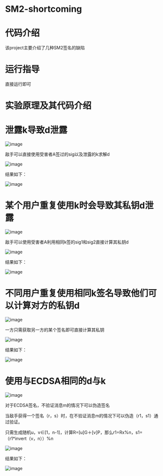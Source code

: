 # SM2-shortcoming

# 代码介绍
该project主要介绍了几种SM2签名的缺陷
# 运行指导
直接运行即可
# 实验原理及其代码介绍
# 泄露k导致d泄露


![image](https://user-images.githubusercontent.com/75195549/181471493-4a5a3cc8-843f-42a1-9c9e-07f4fbec9930.png)


敌手可以直接使用受害者A签过的sig以及泄露的k求解d


![image](https://user-images.githubusercontent.com/75195549/181473187-25ae8405-e883-4213-b880-5147b1e9d3f7.png)


结果如下：

![image](https://user-images.githubusercontent.com/75195549/181472229-040f02fe-c8f8-4f6f-b3bb-89dda5637686.png)


# 某个用户重复使用k时会导致其私钥d泄露



![image](https://user-images.githubusercontent.com/75195549/181472308-6f3353bd-713f-4cc8-afe0-a9e3a08809bd.png)



敌手可以使用受害者A利用相同k签的sig1和sig2直接计算其私钥d

![image](https://user-images.githubusercontent.com/75195549/181473252-b3f771d2-6e5e-4cf6-804c-dcc08492330f.png)



结果如下：

![image](https://user-images.githubusercontent.com/75195549/181472449-0f8b0145-4b2d-46d2-ade1-e810bed03602.png)




# 不同用户重复使用相同k签名导致他们可以计算对方的私钥d



![image](https://user-images.githubusercontent.com/75195549/181472536-500a74bf-2323-4a3a-8cc7-a87328588f9c.png)



一方只需获取另一方的某个签名即可直接计算其私钥


![image](https://user-images.githubusercontent.com/75195549/181473293-ed431782-c1e2-42da-9c32-6618b4774f60.png)




结果如下：


![image](https://user-images.githubusercontent.com/75195549/181472631-c90ba284-cfc2-452c-841f-e74af3a40902.png)




# 使用与ECDSA相同的d与k


![image](https://user-images.githubusercontent.com/75195549/181472756-7e978958-a9bf-44e9-bdcb-aa7cc1c3273a.png)



对于ECDSA签名，不验证消息m的情况下可以伪造签名

当敌手获得一个签名（r，s）时，在不验证消息m的情况下可以伪造（r1，s1）通过验证。

只需生成随机u，v∈[1，n-1]，计算R=[u]G＋[v]P，那么r1=Rx%n，s1=（r1*invert（v，n））%n


![image](https://user-images.githubusercontent.com/75195549/181473352-a8f98e3f-dad1-4f00-991c-43bd995c872e.png)



结果如下：


![image](https://user-images.githubusercontent.com/75195549/181473421-b15f3cfd-741a-420e-8f8c-eb5917a33486.png)



